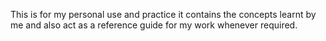 This is for my personal use and practice it contains the concepts learnt by me and also act as a reference guide for my work whenever required.

